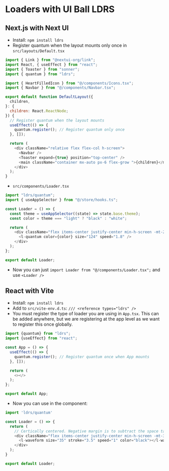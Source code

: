 # Loaders with UI Ball LDRS

## Next.js with Next UI

* Install: `npm install ldrs`
* Register quantum when the layout mounts only once in `src/layouts/Default.tsx`

```javascript
import { Link } from "@nextui-org/link";
import React, { useEffect } from "react";
import { Toaster } from "sonner";
import { quantum } from "ldrs";

import { HeartFilledIcon } from "@/components/Icons.tsx";
import { Navbar } from "@/components/Navbar.tsx";

export default function DefaultLayout({
  children,
}: {
  children: React.ReactNode;
}) {
  // Register quantum when the layout mounts
  useEffect(() => {
    quantum.register(); // Register quantum only once
  }, []);

  return (
    <div className="relative flex flex-col h-screen">
      <Navbar />
      <Toaster expand={true} position="top-center" />
      <main className="container mx-auto px-6 flex-grow ">{children}</main>
    </div>
  );
}
```

* `src/components/Loader.tsx`

```javascript
import "ldrs/quantum";
import { useAppSelector } from "@/store/hooks.ts";

const Loader = () => {
  const theme = useAppSelector((state) => state.base.theme);
  const color = theme === "light" ? "black" : "white";

  return (
    <div className="flex items-center justify-center min-h-screen -mt-24">
      <l-quantum color={color} size="124" speed="1.8" />
    </div>
  );
};

export default Loader;
```

* Now you can just `import Loader from "@/components/Loader.tsx";` and use `<Loader />`

## React with Vite

* Install: `npm install ldrs`
* Add to `src/vite-env.d.ts`: `/// <reference types="ldrs" />`
* You must register the type of loader you are using in `App.tsx`. This can be added anywhere, but we are registering at
the app level as we want to register this once globally.

```javascript
import {quantum} from "ldrs";
import {useEffect} from "react";

const App = () => {
  useEffect(() => {
    quantum.register(); // Register quantum once when App mounts
  }, []);

  return (
    <></>
  );
};

export default App;
```

* Now you can use in the component:

```javascript
import 'ldrs/quantum'

const Loader = () => {
  return (
    // Certically centered. Negative margin is to subtract the space taken by the header and footer. 
    <div className="flex items-center justify-center min-h-screen -mt-36">
      <l-waveform size="35" stroke="3.5" speed="1" color="black"></l-waveform>
    </div>
  );
}

export default Loader;
```
